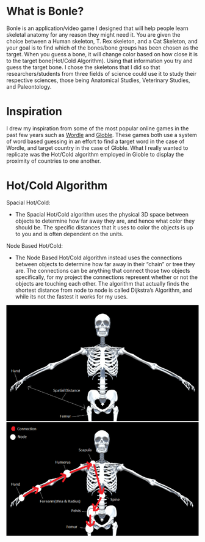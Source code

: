 # What is Bonle?
 Bonle is an application/video game I designed that will help people learn skeletal anatomy for any reason they might need it. You are given the choice between a Human skeleton, T. Rex skeleton, and a Cat Skeleton, and your goal is to find which of the bones/bone groups has been chosen as the target. When you guess a bone, it will change color based on how close it is to the target bone(Hot/Cold Algorithm). Using that information you try and guess the target bone. I chose the skeletons that I did so that researchers/students from three fields of science could use it to study their respective sciences, those being Anatomical Studies, Veterinary Studies, and Paleontology. 
 
# Inspiration
 I drew my inspiration from some of the most popular online games in the past few years such as [Wordle](https://www.nytimes.com/games/wordle/index.html "Wordle Official Site") and [Globle](https://globle-game.com/game "Globle Official Site"). These games both use a system of word based guessing in an effort to find a target word in the case of Wordle, and target country in the case of Globle. What I really wanted to replicate was the Hot/Cold algorithm employed in Globle to display the proximity of countries to one another.
 
# Hot/Cold Algorithm

Spacial Hot/Cold:<br/>
* The Spacial Hot/Cold algorithm uses the physical 3D space between objects to determine how far away they are, and hence what color they should be. The specific distances that it uses to color the objects is up to you and is often dependent on the units.

Node Based Hot/Cold:<br/>
* The Node Based Hot/Cold algorithm instead uses the connections between objects to determine how far away in their “chain” or tree they are. The connections can be anything that connect those two objects specifically, for my project the connections represent whether or not the objects are touching each other. The algorithm that actually finds the shortest distance from node to node is called Dijkstra’s Algorithm, and while its not the fastest it works for my uses.

![Spacial](spacial.png "Spacial")
![Node-Based](node.png "Node-Based")
